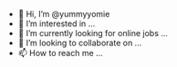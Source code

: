 - 👋 Hi, I’m @yummyyomie
- 👀 I’m interested in ...
- 🌱 I’m currently looking for online jobs ...
- 💞️ I’m looking to collaborate on ...
- 📫 How to reach me  ...

<!---I am highly analytical, data-driven
and detail oriented. I have the ability 
to break down problems, draw insights from 
complex data and design practical and 
scalable solutions. I possess great project 
management skills and work well in a team. 
I can also communicate concepts and ideas 
to different stakeholders which is an 
essential skill for the Operations department.

--->
